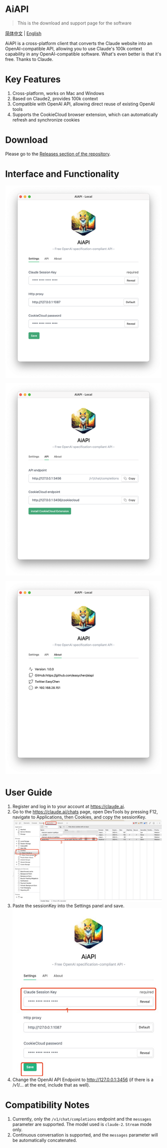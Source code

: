 # AiAPI


> This is the download and support page for the software

[简体中文](./README-CN.md) | [English](./README.md)

AiAPI is a cross-platform client that converts the Claude website into an OpenAI-compatible API, allowing you to use Claude's 100k context capability in any OpenAI-compatible software. What's even better is that it's free. Thanks to Claude.

# Key Features

1. Cross-platform, works on Mac and Windows
2. Based on Claude2, provides 100k context
3. Compatible with OpenAI API, allowing direct reuse of existing OpenAI tools
4. Supports the CookieCloud browser extension, which can automatically refresh and synchronize cookies

# Download

Please go to the [Releases section of the repository](https://github.com/easychen/aiapi/releases).

# Interface and Functionality

![](images/20230810113755.png)

![](images/20230810113811.png)

![](images/20230810113831.png)

# User Guide

1. Register and log in to your account at <https://claude.ai>.
2. Go to the <https://claude.ai/chats> page, open DevTools by pressing F12, navigate to Applications, then Cookies, and copy the sessionKey.
![](images/20230811122810.png)
3. Paste the sessionKey into the Settings panel and save.
![](images/20230811123049.png)
4. Change the OpenAI API Endpoint to http://127.0.0.1:3456 (if there is a /v1/... at the end, include that as well).

# Compatibility Notes

1. Currently, only the `/v1/chat/completions` endpoint and the `messages` parameter are supported. The model used is `claude-2`. `Stream` mode only.
2. Continuous conversation is supported, and the `messages` parameter will be automatically concatenated.

